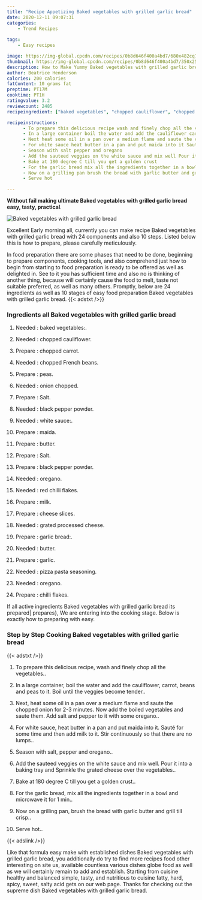 ```yaml
---
title: "Recipe Appetizing Baked vegetables with grilled garlic bread"
date: 2020-12-11 09:07:31
categories:
    - Trend Recipes
    
tags:
    - Easy recipes

image: https://img-global.cpcdn.com/recipes/0b8d646f400a4bd7/680x482cq70/baked-vegetables-with-grilled-garlic-bread-recipe-main-photo.jpg
thumbnail: https://img-global.cpcdn.com/recipes/0b8d646f400a4bd7/350x250cq70/baked-vegetables-with-grilled-garlic-bread-recipe-main-photo.jpg
description: How to Make Yummy Baked vegetables with grilled garlic bread with 24 ingredients and 10 stages of easy cooking.
author: Beatrice Henderson
calories: 200 calories
fatContent: 10 grams fat
preptime: PT17M
cooktime: PT1H
ratingvalue: 3.2
reviewcount: 2485
recipeingredient: ["baked vegetables", "chopped cauliflower", "chopped carrot", "chopped French beans", "peas", "onion chopped", "Salt", "black pepper powder", "white sauce", "maida", "butter", "Salt", "black pepper powder", "oregano", "red chilli flakes", "milk", "cheese slices", "grated processed cheese", "garlic bread", "butter", "garlic", "pizza pasta seasoning", "oregano", "chilli flakes"]

recipeinstructions: 
      - To prepare this delicious recipe wash and finely chop all the vegetables 
      - In a large container boil the water and add the cauliflower carrot beans and peas to it Boil until the veggies become tender 
      - Next heat some oil in a pan over a medium flame and saute the chopped onion for 23 minutes Now add the boiled vegetables and saute them Add salt and pepper to it with some oregano 
      - For white sauce heat butter in a pan and put maida into it Saut for some time and then add milk to it Stir continuously so that there are no lumps 
      - Season with salt pepper and oregano 
      - Add the sauteed veggies on the white sauce and mix well Pour it into a baking tray and Sprinkle the grated cheese over the vegetables 
      - Bake at 180 degree C till you get a golden crust 
      - For the garlic bread mix all the ingredients together in a bowl and microwave it for 1 min 
      - Now on a grilling pan brush the bread with garlic butter and grill till crisp 
      - Serve hot

---
```




**Without fail making ultimate Baked vegetables with grilled garlic bread easy, tasty, practical**. 


![Baked vegetables with grilled garlic bread](https://img-global.cpcdn.com/recipes/0b8d646f400a4bd7/680x482cq70/baked-vegetables-with-grilled-garlic-bread-recipe-main-photo.jpg "Baked vegetables with grilled garlic bread")




Excellent Early morning all, currently you can make recipe Baked vegetables with grilled garlic bread with 24 components and also 10 steps. Listed below this is how to prepare, please carefully meticulously.

In food preparation there are some phases that need to be done, beginning to prepare components, cooking tools, and also comprehend just how to begin from starting to food preparation is ready to be offered as well as delighted in. See to it you has sufficient time and also no is thinking of another thing, because will certainly cause the food to melt, taste not suitable preferred, as well as many others. Promptly, below are 24 ingredients as well as 10 stages of easy food preparation Baked vegetables with grilled garlic bread.
{{< adstxt />}}

### Ingredients all Baked vegetables with grilled garlic bread


1. Needed  : baked vegetables:.

1. Needed  : chopped cauliflower.

1. Prepare  : chopped carrot.

1. Needed  : chopped French beans.

1. Prepare  : peas.

1. Needed  : onion chopped.

1. Prepare  : Salt.

1. Needed  : black pepper powder.

1. Needed  : white sauce:.

1. Prepare  : maida.

1. Prepare  : butter.

1. Prepare  : Salt.

1. Prepare  : black pepper powder.

1. Needed  : oregano.

1. Needed  : red chilli flakes.

1. Prepare  : milk.

1. Prepare  : cheese slices.

1. Needed  : grated processed cheese.

1. Prepare  : garlic bread:.

1. Needed  : butter.

1. Prepare  : garlic.

1. Needed  : pizza pasta seasoning.

1. Needed  : oregano.

1. Prepare  : chilli flakes.



If all active ingredients Baked vegetables with grilled garlic bread its prepared| prepares}, We are entering into the cooking stage. Below is exactly how to preparing with easy.

### Step by Step Cooking Baked vegetables with grilled garlic bread

{{< adstxt />}}


1. To prepare this delicious recipe, wash and finely chop all the vegetables..



1. In a large container, boil the water and add the cauliflower, carrot, beans and peas to it. Boil until the veggies become tender..



1. Next, heat some oil in a pan over a medium flame and saute the chopped onion for 2-3 minutes. Now add the boiled vegetables and saute them. Add salt and pepper to it with some oregano..



1. For white sauce, heat butter in a pan and put maida into it. Sauté for some time and then add milk to it. Stir continuously so that there are no lumps..



1. Season with salt, pepper and oregano..



1. Add the sauteed veggies on the white sauce and mix well. Pour it into a baking tray and Sprinkle the grated cheese over the vegetables..



1. Bake at 180 degree C till you get a golden crust..



1. For the garlic bread, mix all the ingredients together in a bowl and microwave it for 1 min..



1. Now on a grilling pan, brush the bread with garlic butter and grill till crisp..



1. Serve hot..





{{< adslink />}}

Like that formula easy make with established dishes Baked vegetables with grilled garlic bread, you additionally do try to find more recipes food other interesting on site us, available countless various dishes globe food as well as we will certainly remain to add and establish. Starting from cuisine healthy and balanced simple, tasty, and nutritious to cuisine fatty, hard, spicy, sweet, salty acid gets on our web page. Thanks for checking out the supreme dish Baked vegetables with grilled garlic bread.
